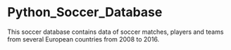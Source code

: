 # Python_Soccer_Database
This soccer database contains data of soccer matches, players and teams from several European countries from 2008 to 2016.

